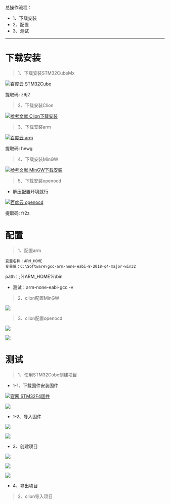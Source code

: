 总操作流程：
- 1、下载安装
- 2、配置
- 3、测试

***

# 下载安装

> 1、下载安装STM32CubeMx

[![](https://img.shields.io/badge/百度云-STM32Cube-green.svg "百度云 STM32Cube")](https://pan.baidu.com/s/1SYJbBcy7pAGi1v0pAny2nQ)

提取码: z9j2

>2、下载安装Clion

[![](https://img.shields.io/badge/参考文献-Clion下载安装-yellow.svg "参考文献 Clion下载安装")](https://github.com/OurNotes/CCN/blob/master/6.%E5%90%8E%E5%8F%B0/2.C%E8%AF%AD%E6%B3%95/1.C%E8%AF%AD%E8%A8%80%E4%B9%8B%E5%BC%80%E5%8F%91%E5%B7%A5%E5%85%B7/2-CLion.md)

>3、下载安装arm

[![](https://img.shields.io/badge/百度云-arm-green.svg "百度云 arm")](https://pan.baidu.com/s/1OmKnG0NvqKxK4BVeMCnJlQ)

提取码: hewg

>4、下载安装MinGW

[![](https://img.shields.io/badge/参考文献-MinGW下载安装-yellow.svg "参考文献 MinGW下载安装")](https://github.com/OurNotes/CCN/blob/master/6.%E5%90%8E%E5%8F%B0/2.C%E8%AF%AD%E6%B3%95/1.C%E8%AF%AD%E8%A8%80%E4%B9%8B%E5%BC%80%E5%8F%91%E5%B7%A5%E5%85%B7/1-MinGW.md)

>5、下载安装openocd

- 解压配置环境就行

[![](https://img.shields.io/badge/百度云-openocd-green.svg "百度云 openocd")](https://pan.baidu.com/s/1TLdo1LyW6OH4Ldnk6wFouw)

提取码: fr2z


# 配置

> 1、配置arm

```
变量名称：ARM_HOME
变量值：C:\Software\gcc-arm-none-eabi-8-2018-q4-major-win32
```

path：;%ARM_HOME%\bin

- 测试：arm-none-eabi-gcc -v

> 2、clion配置MinGW

![](image/4-1.png)

>3、clion配置openocd

![](image/4-2.png)

![](image/4-3.png)

# 测试

> 1、使用STM32Cobe创建项目

- 1-1、下载固件安装固件

[![](https://img.shields.io/badge/官网-STM32F4固件-red.svg "官网 STM32F4固件")](http://www.keil.com/dd2/pack/#/third-party-download-dialog)

![](image/1-1.png)

- 1-2、导入固件

![](image/4-4.png)

![](image/4-5.png)

- 3、创建项目

![](image/4-6.png)

![](image/4-7.png)

![](image/4-8.png)

- 4、导出项目




> 2、clion导入项目



